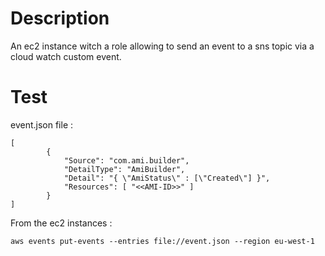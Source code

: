 # Description

An ec2 instance witch a role allowing  to send an event to a sns topic via a cloud watch custom event.

# Test

event.json file :

```
[
        {
            "Source": "com.ami.builder",
            "DetailType": "AmiBuilder",
            "Detail": "{ \"AmiStatus\" : [\"Created\"] }",
            "Resources": [ "<<AMI-ID>>" ]
        }
]
```

From the ec2 instances :

```
aws events put-events --entries file://event.json --region eu-west-1
```
